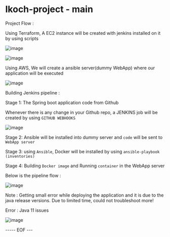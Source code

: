 # Ikoch-project - main

Project Flow : 

Using Terraform, A EC2 instance will be created with jenkins installed on it by using scripts 

![image](https://user-images.githubusercontent.com/35003840/206586937-e1c3b8f2-e502-4469-bf87-825bdf564261.png)

![image](https://user-images.githubusercontent.com/35003840/206587014-c792e021-14a4-4bbc-b29b-485aa8c015b3.png)

Using AWS, We will create a ansible server(dummy WebApp) where our application will be executed 

![image](https://user-images.githubusercontent.com/35003840/206587103-eb31e87a-2481-4942-ad16-4d5726623470.png)

Building Jenkins pipeline : 

Stage 1: The Spring boot application code from Github 

Whenever there is any change in your Github repo, a JENKINS job will be created by using `GITHUB WEBHOOKS`

![image](https://user-images.githubusercontent.com/35003840/207897270-c08b9e3c-ff26-4e48-8206-9a4869650be1.png)


Stage 2: Ansible will be installed into dummy server and `code` will be sent to `WebApp server` 

Stage 3: using `Ansible`, Docker will be installed by using `ansible-playbook (inventories)`

Stage 4: Building `Docker image` and Running `container` in the WebApp server 

Below is the pipeline flow : 

![image](https://user-images.githubusercontent.com/35003840/206587817-5c8a4e87-e1e4-478e-b5ca-33bff73385c7.png)

Note : Getting small error while deploying the application and it is due to the java release versions.
Due to limited time, could not troubleshoot more!

Error : Java 11 issues


![image](https://user-images.githubusercontent.com/35003840/206588672-3674af29-116e-4477-8c93-1290ae43d61d.png)

----- EOF --- 



